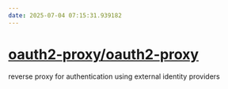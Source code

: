 ```yaml
---
date: 2025-07-04 07:15:31.939182
---
```


# [oauth2-proxy/oauth2-proxy](https://github.com/oauth2-proxy/oauth2-proxy)

reverse proxy for authentication using external identity providers